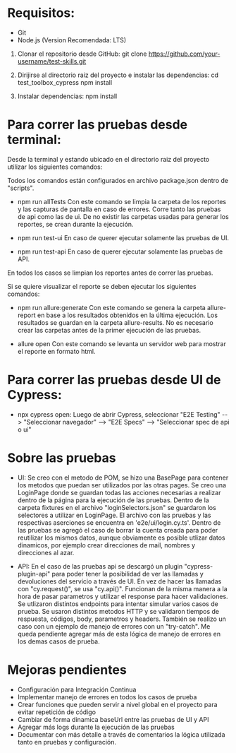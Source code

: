 # Requisitos:

- Git
- Node.js (Version Recomendada: LTS)

1. Clonar el repositorio desde GitHub:
    git clone https://github.com/your-username/test-skills.git

2. Dirijirse al directorio raiz del proyecto e instalar las dependencias: 
    cd test_toolbox_cypress
    npm install

3. Instalar dependencias:
    npm install


# Para correr las pruebas desde terminal:
Desde la terminal y estando ubicado en el directorio raiz del proyecto utilizar los siguientes comandos:

Todos los comandos están configurados en archivo package.json dentro de "scripts".

- npm run allTests
    Con este comando se limpia la carpeta de los reportes y las capturas de pantalla en caso de errores. Corre tanto las pruebas 
    de api como las de ui. De no existir las carpetas usadas para generar los reportes, se crean durante la ejecución.

- npm run test-ui
    En caso de querer ejecutar solamente las pruebas de UI.

- npm run test-api 
    En caso de querer ejecutar solamente las pruebas de API.

En todos los casos se limpian los reportes antes de correr las pruebas.

Si se quiere visualizar el reporte se deben ejecutar los siguientes comandos:

- npm run allure:generate
    Con este comando se genera la carpeta allure-report en base a los resultados obtenidos en la
    última ejecución. Los resultados se guardan en la carpeta allure-results. No es necesario crear las carpetas antes
    de la primer ejecución de las pruebas.

- allure open
    Con este comando se levanta un servidor web para mostrar el reporte en formato html.

# Para correr las pruebas desde UI de Cypress:

- npx cypress open:
    Luego de abrir Cypress, seleccionar "E2E Testing" --> "Seleccionar navegador" --> "E2E Specs" --> "Seleccionar spec de api o ui"

# Sobre las pruebas

- UI:
    Se creo con el metodo de POM, se hizo una BasePage para contener los metodos que puedan ser utilizados por las otras pages.
    Se creo una LoginPage donde se guardan todas las acciones necesarias a realizar dentro de la página para la ejecución de las pruebas.
    Dentro de la carpeta fixtures en el archivo "loginSelectors.json" se guardaron los selectores a utilizar en LoginPage.
    El archivo con las pruebas y las respectivas aserciones se encuentra en 'e2e/ui/login.cy.ts'.
    Dentro de las pruebas se agregó el caso de borrar la cuenta creada para poder reutilizar los mismos datos, aunque obviamente es posible
    utlizar datos dinamicos, por ejemplo crear direcciones de mail, nombres y direcciones al azar.

- API:
    En el caso de las pruebas api se descargó un plugin "cypress-plugin-api" para poder tener la posibilidad de ver las llamadas y devoluciones
    del servicio a través de UI. En vez de hacer las llamadas con "cy.request()", se usa "cy.api()". Funcionan de la misma manera a la hora 
    de pasar parametros y utilizar el response para hacer validaciones.
    Se utlizaron distintos endpoints para intentar simular varios casos de prueba. Se usaron distintos metodos HTTP y se validaron tiempos de
    respuesta, códigos, body, parametros y headers. También se realizo un caso con un ejemplo de manejo de errores con un "try-catch". Me queda
    pendiente agregar más de esta lógica de manejo de errores en los demas casos de prueba.

# Mejoras pendientes

- Configuración para Integración Continua
- Implementar manejo de errores en todos los casos de prueba
- Crear funciones que pueden servir a nivel global en el proyecto para evitar repetición de código
- Cambiar de forma dinamica baseUrl entre las pruebas de UI y API
- Agregar más logs durante la ejecución de las pruebas
- Documentar con más detalle a través de comentarios la lógica utilizada tanto en pruebas y configuración.


